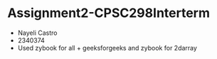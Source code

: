 # Assignment2-CPSC298Interterm

* Nayeli Castro
* 2340374
* Used zybook for all + geeksforgeeks and zybook for 2darray
